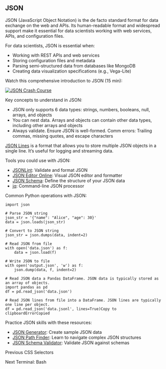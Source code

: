## JSON

JSON (JavaScript Object Notation) is the de facto standard format for data
exchange on the web and APIs. Its human-readable format and widespread support
make it essential for data scientists working with web services, APIs, and
configuration files.

For data scientists, JSON is essential when:

  * Working with REST APIs and web services
  * Storing configuration files and metadata
  * Parsing semi-structured data from databases like MongoDB
  * Creating data visualization specifications (e.g., Vega-Lite)

Watch this comprehensive introduction to JSON (15 min):

[![JSON Crash
Course](https://i.ytimg.com/vi_webp/GpOO5iKzOmY/sddefault.webp)](https://youtu.be/GpOO5iKzOmY)

Key concepts to understand in JSON:

  * JSON only supports 6 data types: strings, numbers, booleans, null, arrays, and objects
  * You can nest data. Arrays and objects can contain other data types, including other arrays and objects
  * Always validate. Ensure JSON is well-formed. Comm errors: Trailing commas, missing quotes, and escape characters

[JSON Lines](https://jsonlines.org/) is a format that allows you to store
multiple JSON objects in a single line. It’s useful for logging and streaming
data.

Tools you could use with JSON:

  * [JSONLint](https://jsonlint.com/): Validate and format JSON
  * [JSON Editor Online](https://jsoneditoronline.org/): Visual JSON editor and formatter
  * [JSON Schema](https://json-schema.org/): Define the structure of your JSON data
  * [jq](https://stedolan.github.io/jq/): Command-line JSON processor

Common Python operations with JSON:

    
    
    import json
    
    # Parse JSON string
    json_str = '{"name": "Alice", "age": 30}'
    data = json.loads(json_str)
    
    # Convert to JSON string
    json_str = json.dumps(data, indent=2)
    
    # Read JSON from file
    with open('data.json') as f:
        data = json.load(f)
    
    # Write JSON to file
    with open('output.json', 'w') as f:
        json.dump(data, f, indent=2)
    
    # Read JSON data a Pandas DataFrame. JSON data is typically stored as an array of objects.
    import pandas as pd
    df = pd.read_json('data.json')
    
    # Read JSON lines from file into a DataFrame. JSON lines are typically one line per object.
    df = pd.read_json('data.jsonl', lines=True)Copy to clipboardErrorCopied

Practice JSON skills with these resources:

  * [JSON Generator](https://json-generator.com/): Create sample JSON data
  * [JSON Path Finder](https://jsonpathfinder.com/): Learn to navigate complex JSON structures
  * [JSON Schema Validator](https://www.jsonschemavalidator.net/): Validate JSON against schemas

Previous CSS Selectors

Next Terminal: Bash

